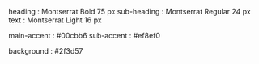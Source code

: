 heading : Montserrat Bold 75 px
sub-heading : Montserrat Regular 24 px
text : Montserrat Light 16 px

main-accent : #00cbb6
sub-accent : #ef8ef0

background : #2f3d57
